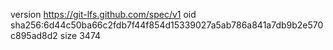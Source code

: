 version https://git-lfs.github.com/spec/v1
oid sha256:6d44c50ba66c2fdb7f44f854d15339027a5ab786a841a7db9b2e570c895ad8d2
size 3474
